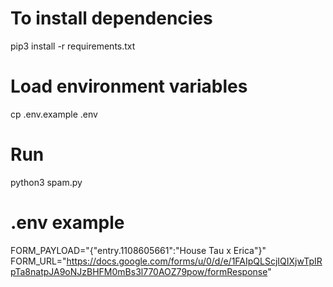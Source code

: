 # To install dependencies
pip3 install -r requirements.txt

# Load environment variables
cp .env.example .env

# Run
python3 spam.py

# .env example
FORM_PAYLOAD="{\"entry.1108605661\":\"House Tau x Erica\"}"
FORM_URL="https://docs.google.com/forms/u/0/d/e/1FAIpQLScjIQIXjwTpIRpTa8natpJA9oNJzBHFM0mBs3l770AOZ79pow/formResponse"
